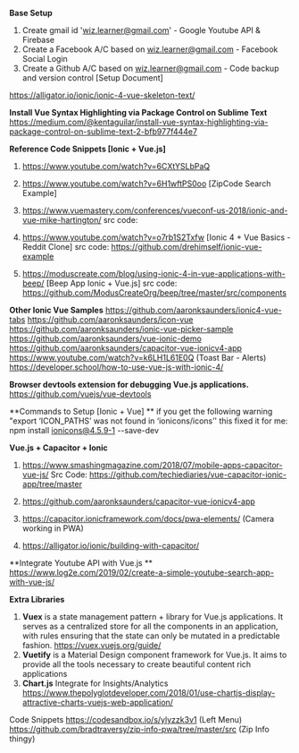 **Base Setup**
1. Create gmail id 'wiz.learner@gmail.com'                 - Google Youtube API & Firebase
2. Create a Facebook A/C based on wiz.learner@gmail.com    - Facebook Social Login
3. Create a Github A/C based on wiz.learner@gmail.com      - Code backup and version control [Setup Document]

https://alligator.io/ionic/ionic-4-vue-skeleton-text/

**Install Vue Syntax Highlighting via Package Control on Sublime Text** 
https://medium.com/@kentaguilar/install-vue-syntax-highlighting-via-package-control-on-sublime-text-2-bfb977f444e7

**Reference Code Snippets [Ionic + Vue.js]**
1. https://www.youtube.com/watch?v=6CXtYSLbPaQ 

2. https://www.youtube.com/watch?v=6H1wftPS0oo [ZipCode Search Example]

3. https://www.vuemastery.com/conferences/vueconf-us-2018/ionic-and-vue-mike-hartington/ 
src code: 

4. https://www.youtube.com/watch?v=o7rb1S2Txfw [Ionic 4 + Vue Basics - Reddit Clone]
src code: https://github.com/drehimself/ionic-vue-example

5. https://moduscreate.com/blog/using-ionic-4-in-vue-applications-with-beep/ [Beep App Ionic + Vue.js]
src code: https://github.com/ModusCreateOrg/beep/tree/master/src/components

**Other Ionic Vue Samples**
https://github.com/aaronksaunders/ionic4-vue-tabs
https://github.com/aaronksaunders/icon-vue
https://github.com/aaronksaunders/ionic-vue-picker-sample
https://github.com/aaronksaunders/vue-ionic-demo
https://github.com/aaronksaunders/capacitor-vue-ionicv4-app
https://www.youtube.com/watch?v=k6LH1L61E0Q (Toast Bar - Alerts)
https://developer.school/how-to-use-vue-js-with-ionic-4/ 

**Browser devtools extension for debugging Vue.js applications.**
https://github.com/vuejs/vue-devtools


**Commands to Setup [Ionic + Vue] **
if you get the following warning "export ‘ICON_PATHS’ was not found in ‘ionicons/icons’'  this fixed it for me:  
npm install ionicons@4.5.9-1 --save-dev


**Vue.js + Capacitor + Ionic**
1) https://www.smashingmagazine.com/2018/07/mobile-apps-capacitor-vue-js/
Src Code: https://github.com/techiediaries/vue-capacitor-ionic-app/tree/master

2) https://github.com/aaronksaunders/capacitor-vue-ionicv4-app 

3) https://capacitor.ionicframework.com/docs/pwa-elements/ (Camera working in PWA)

4) https://alligator.io/ionic/building-with-capacitor/


**Integrate Youtube API with Vue.js **
https://www.log2e.com/2019/02/create-a-simple-youtube-search-app-with-vue-js/


**Extra Libraries**
1. **Vuex** is a state management pattern + library for Vue.js applications. It serves as a centralized store for all the components in an application, with rules ensuring that the state can only be mutated in a predictable fashion. 
https://vuex.vuejs.org/guide/
2. **Vuetify** is a Material Design component framework for Vue.js. It aims to provide all the tools necessary to create beautiful content rich applications
3. **Chart.js** Integrate for Insights/Analytics
https://www.thepolyglotdeveloper.com/2018/01/use-chartjs-display-attractive-charts-vuejs-web-application/


Code Snippets
https://codesandbox.io/s/ylyzzk3v1 (Left Menu)
https://github.com/bradtraversy/zip-info-pwa/tree/master/src (Zip Info thingy)

